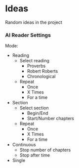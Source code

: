 # Ideas
Random ideas in the project

### AI Reader Settings
Mode:
- Reading
  - Select reading
    - Proverbs
    - Robert Roberts
    - Chronological
  - Repeat
    - Once
    - X Times
    - For a time
- Section
  - Select section
    - Begin/End
    - Start/Number chapters
  - Repeat
    - Once
    - X Times
    - For a time
- Continuous
  - Stop number of chapters
  - Stop after time
- Single